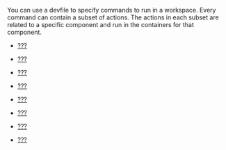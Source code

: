 You can use a devfile to specify commands to run in a workspace. Every
command can contain a subset of actions. The actions in each subset are
related to a specific component and run in the containers for that
component.

- [???](#devfile-commands.adoc)

- [???](#adding-a-command-section-to-a-devfile.adoc)

- [???](#adding-a-command-group-to-a-devfile.adoc)

- [???](#adding-exec-commands-to-a-devfile.adoc)

- [???](#adding-apply-commands-to-a-devfile.adoc)

- [???](#adding-composite-commands-to-a-devfile.adoc)

- [???](#api-reference.adoc)

- [???](#devfile-resources.adoc)
